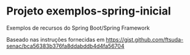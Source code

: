 # Projeto exemplos-spring-inicial

Exemplos de recursos do Spring Boot/Spring Framework

Baseado nas instruções fornecidas em https://gist.github.com/ftsuda-senac/bca56383b376fa8ddabddb4d4fa56704
